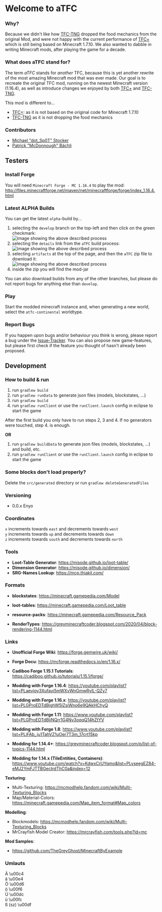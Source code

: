 # Welcome to aTFC

### Why?

Because we didn't like how [TFC-TNG][2] dropped the food mechanics from the original Mod, and were not happy with the current performance of [TFC+][1] which is still being based on Minecraft 1.7.10. We also wanted to dabble in writing Minecraft mods, after playing the game for a decade.

### What does aTFC stand for?

The term *aTFC* stands for *another* TFC, because this is yet another rewrite of the most amazing Minecraft mod that was ever made. Our goal is to recreate the original TFC mod, running on the newest Minecraft version (1.16.4), as well as introduce changes we enjoyed by both [TFC+][1] and [TFC-TNG][2].

This mod is different to...
* [TFC+][1]: as it is not based on the original code for Minecraft 1.7.10
* [TFC-TNG][2] as it is not dropping the food mechanics

### Contributors

* [Michael "dot_Sp0T" Stocker](https://github.com/dotSp0T)
* [Patrick "McDonnough" Bächli](https://github.com/McDonnough)

## Testers

### Install Forge
You will need `Minecraft Forge - MC 1.16.4` to play the mod: http://files.minecraftforge.net/maven/net/minecraftforge/forge/index_1.16.4.html

### Latest ALPHA Builds
You can get the latest `alpha`-build by...

1. selecting the `develop` branch on the top-left and then click on the green checkmark:  
![image showing the above described process](README/images/testers_howtodownload_1.png "How to Download - Build & Checkmark")
2. selecting the `details` link from the `aTFC` build process:  
![image showing the above described process](README/images/testers_howtodownload_2.png "How to Download - aTFC, Details")
3. selecting `artifacts` at the top of the page, and then the `aTFC` zip file to download it:  
![image showing the above described process](README/images/testers_howtodownload_3.png "How to Download - Build & Checkmark")
4. inside the zip you will find the mod-jar

You can also download builds from any of the other branches, but please do not report bugs for anything else than `develop`.

### Play

Start the modded minecraft instance and, when generating a new world, select the `atfc-continental` worldtype.

### Report Bugs
If you happen upon bugs and/or behaviour you think is wrong, please report a bug under the [Issue-Tracker](https://github.com/CrumbleWorks/aTFC/issues). You can also propose new game-features, but please first check if the feature you thought of hasn't already been proposed.

## Development

### How to build & run

1. run `gradlew build`
2. run `gradlew runData` to generate json files (models, blockstates, ...)
3. run `gradlew build`
4. run `gradlew runClient` or use the `runClient.launch` config in eclipse to start the game

After the first build you only have to run steps 2, 3 and 4. If no generators were touched, step 4. is enough.

**OR**

1. run `gradlew buildData` to generate json files (models, blockstates, ...) and build, etc.
4. run `gradlew runClient` or use the `runClient.launch` config in eclipse to start the game

### Some blocks don't load properly?

Delete the `src/generated` directory or run `gradlew deleteGeneratedFiles`

### Versioning

* 0.0.x Enyo

### Coordinates

`x` increments towards `east` and decrements towards `west`  
`y` increments towards `up` and decrements towards `down`  
`z` increments towards `south` and decrements towards `north`  

### Tools

* **Loot-Table Generator**: https://misode.github.io/loot-table/
* **Dimension Generator**: https://misode.github.io/dimension/
* **SRG-Names Lookup**: https://mcp.thiakil.com/

### Formats

* **blockstates**: https://minecraft.gamepedia.com/Model
* **loot-tables**: https://minecraft.gamepedia.com/Loot_table
* **resource-packs**: https://minecraft.gamepedia.com/Resource_Pack

* **RenderTypes**: https://greyminecraftcoder.blogspot.com/2020/04/block-rendering-1144.html

### Links

* **Unofficial Forge Wiki**: https://forge.gemwire.uk/wiki/
* **Forge Docu**: https://mcforge.readthedocs.io/en/1.16.x/
* **Cadiboo Forge 1.15.1 Tutorials**: https://cadiboo.github.io/tutorials/1.15.1/forge/
* **Modding with Forge 1.16.4**: https://youtube.com/playlist?list=PLaevjqy3Xufavi5mWXvWnGmwRylL-QZy7
* **Modding with Forge 1.16.x**: https://youtube.com/playlist?list=PLGProEDTdBjghW5IZsiWno6e9QAkHChyQ
* **Modding with Forge 1.11**: https://www.youtube.com/playlist?list=PLGProEDTdBjjNQrr1G4Nv3oqqQ14hZtYV
* **Modding with Forge 1.8**: https://www.youtube.com/playlist?list=PLiFAb_ju1TahVZ1uOer7T3m_17crt15kp

* **Modding for 1.14.4+**: https://greyminecraftcoder.blogspot.com/p/list-of-topics-1144.html
* **Modding for 1.14.x (TileEntities, Containers)**: https://www.youtube.com/watch?v=KdwxCrUYqmo&list=PLyseegEZ84-eMJ2YmFJTTBGectrdThC0a&index=12

**Texturing**:
- Multi-Texturing: https://mcmodhelp.fandom.com/wiki/Multi-Texturing_Blocks
- Map/Material-Colors: https://minecraft.gamepedia.com/Map_item_format#Map_colors

**Modelling**:
- Blockmodels: https://mcmodhelp.fandom.com/wiki/Multi-Texturing_Blocks
- MrCrayfish Model Creator: https://mrcrayfish.com/tools.php?id=mc

**Mod Samples**:
- https://github.com/TheGreyGhost/MinecraftByExample

### Umlauts
Ä \u00c4  
ä \u00e4  
Ö \u00d6  
ö \u00f6  
Ü \u00dc  
ü \u00fc  
ß (sz) \u00df


[1]: https://plus.terrafirmacraft.com/
[2]: https://tng.terrafirmacraft.com/Main_Page
